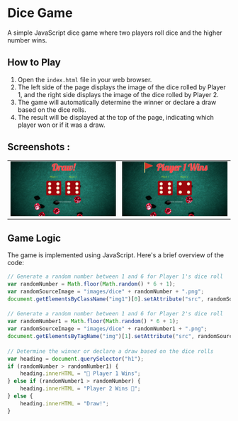 # Dice Game

A simple JavaScript dice game where two players roll dice and the higher number wins.

## How to Play

1. Open the `index.html` file in your web browser.
2. The left side of the page displays the image of the dice rolled by Player 1, and the right side displays the image of the dice rolled by Player 2.
3. The game will automatically determine the winner or declare a draw based on the dice rolls.
4. The result will be displayed at the top of the page, indicating which player won or if it was a draw.

## Screenshots :

<table>
  <tr>
    <td><img alt="Dice game Screenshot 1" src="https://raw.githubusercontent.com/Gnanaprakash-Dev/Dice-Game/main/images/screenshort1.png"></td>
    <td><img alt="Dice game Screenshot 2" src="https://raw.githubusercontent.com/Gnanaprakash-Dev/Dice-Game/main/images/screenshort2.png"></td>
  </tr>
</table>

## Game Logic

The game is implemented using JavaScript. Here's a brief overview of the code:

```javascript
// Generate a random number between 1 and 6 for Player 1's dice roll
var randomNumber = Math.floor(Math.random() * 6 + 1);
var randomSourceImage = "images/dice" + randomNumber + ".png";
document.getElementsByClassName("img1")[0].setAttribute("src", randomSourceImage);

// Generate a random number between 1 and 6 for Player 2's dice roll
var randomNumber1 = Math.floor(Math.random() * 6 + 1);
var randomSourceImage = "images/dice" + randomNumber1 + ".png";
document.getElementsByTagName("img")[1].setAttribute("src", randomSourceImage);

// Determine the winner or declare a draw based on the dice rolls
var heading = document.querySelector("h1");
if (randomNumber > randomNumber1) {
    heading.innerHTML = "🚩 Player 1 Wins";
} else if (randomNumber1 > randomNumber) {
    heading.innerHTML = "Player 2 Wins 🚩";
} else {
    heading.innerHTML = "Draw!";
}



